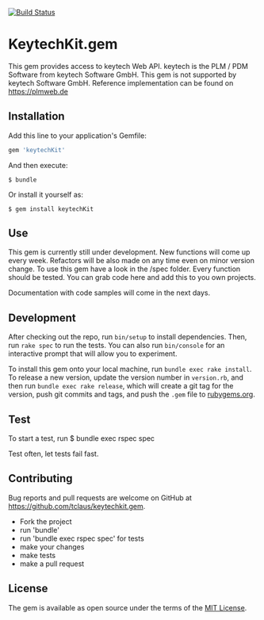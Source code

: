 
[![Build Status](https://travis-ci.com/tclaus/keytechkit.gem.svg?branch=master)](https://travis-ci.com/tclaus/keytechkit.gem)


# KeytechKit.gem

This gem provides access to keytech Web API. keytech is the PLM / PDM Software from keytech Software GmbH. This gem is not supported by keytech Software GmbH.
Reference implementation can be found on https://plmweb.de

## Installation

Add this line to your application's Gemfile:

```ruby
gem 'keytechKit'
```

And then execute:

    $ bundle

Or install it yourself as:

    $ gem install keytechKit

## Use
This gem is currently still under development. New functions will come up every week.
Refactors will be also made on any time even on minor version change.
To use this gem have a look in the /spec folder. Every function should be tested.
You can grab code here and add this to you own projects.

Documentation with code samples will come in the next days. 

## Development

After checking out the repo, run `bin/setup` to install dependencies. Then, run `rake spec` to run the tests. You can also run `bin/console` for an interactive prompt that will allow you to experiment.

To install this gem onto your local machine, run `bundle exec rake install`. To release a new version, update the version number in `version.rb`, and then run `bundle exec rake release`, which will create a git tag for the version, push git commits and tags, and push the `.gem` file to [rubygems.org](https://rubygems.org).

## Test
To start a test, run
    $ bundle exec rspec spec

Test often, let tests fail fast.

## Contributing

Bug reports and pull requests are welcome on GitHub at https://github.com/tclaus/keytechkit.gem.

* Fork the project
* run 'bundle'
* run 'bundle exec rspec spec' for tests
* make your changes
* make tests
* make a pull request


## License

The gem is available as open source under the terms of the [MIT License](https://opensource.org/licenses/MIT).
